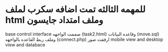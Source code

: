 # للمهمه الثالثه تمت اضافه سكرب لملف  html وملف امتداد جايسون
base control interface 
صممت الواجهه (task2.html) 
وقاعده البيانات  (move.sql)
وملف ربط القاعده بالواجهه (connect.php)
 ارفقت صور mobile view and desktop view and databace
